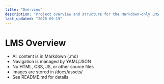```yaml
---
title: "Overview"
description: "Project overview and structure for the Markdown-only LMS."
last_updated: "2025-09-19"
---
```


# LMS Overview

- All content is in Markdown (.md)
- Navigation is managed by YAML/JSON
- No HTML, CSS, JS, or other source files
- Images are stored in /docs/assets/
- See README.md for details